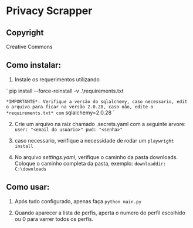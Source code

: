 # Privacy Scrapper

## Copyright 
Creative Commons

## Como instalar:

1. Instale os requerimentos utilizando

`
pip install --force-reinstall -v .\requirements.txt

`
*IMPORTANTE*: Verifique a versão do sqlalchemy, caso necessario, edit o arquivo para ficar na versão 2.0.28, caso não, edite o *requirements.txt* com
`
sqlalchemy=2.0.28
`

2. Crie um arquivo na raiz chamado .secrets.yaml com a seguinte arvore:
`
user: "<email do usuario>"
pwd: "<senha>"
`

3. caso necessario, verifique a necessidade de rodar um
`
playwright install
`

4. No arquivo *settings.yaml*, verifique o caminho da pasta downloads.
Coloque o caminho completa da pasta, exemplo:
`
downloaddir: C:\downloads
`


## Como usar:

1. Após tudo configurado, apenas faça
`
python main.py
`

2. Quando aparecer a lista de perfis, aperta o numero do perfil escolhido ou 0 para varrer todos os perfis.


